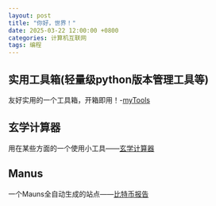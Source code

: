 ```yaml
---
layout: post
title: "你好，世界！"
date: 2025-03-22 12:00:00 +0800
categories: 计算机互联网
tags: 编程
---
```

## 实用工具箱(轻量级python版本管理工具等)
友好实用的一个工具箱，开箱即用！-[myTools](https://xhnoob.github.io/myTools/)

## 玄学计算器
用在某些方面的一个使用小工具——[玄学计算器](https://xhnoob.github.io/calculator/)

## Manus
一个Mauns全自动生成的站点——[比特币报告](https://dfdsqkjs.manus.space/)


  